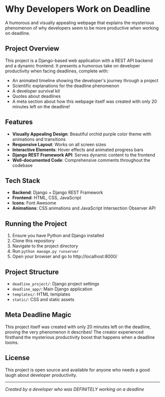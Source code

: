 # Why Developers Work on Deadline

A humorous and visually appealing webpage that explains the mysterious phenomenon of why developers seem to be more productive when working on deadline.

## Project Overview

This project is a Django-based web application with a REST API backend and a dynamic frontend. It presents a humorous take on developer productivity when facing deadlines, complete with:

- An animated timeline showing the developer's journey through a project
- Scientific explanations for the deadline phenomenon
- A developer survival kit
- Quotes about deadlines
- A meta section about how this webpage itself was created with only 20 minutes left on the deadline!

## Features

- **Visually Appealing Design**: Beautiful orchid purple color theme with animations and transitions
- **Responsive Layout**: Works on all screen sizes
- **Interactive Elements**: Hover effects and animated progress bars
- **Django REST Framework API**: Serves dynamic content to the frontend
- **Well-documented Code**: Comprehensive comments throughout the codebase

## Tech Stack

- **Backend**: Django + Django REST Framework
- **Frontend**: HTML, CSS, JavaScript
- **Icons**: Font Awesome
- **Animations**: CSS animations and JavaScript Intersection Observer API

## Running the Project

1. Ensure you have Python and Django installed
2. Clone this repository
3. Navigate to the project directory
4. Run `python manage.py runserver`
5. Open your browser and go to http://localhost:8000/

## Project Structure

- `deadline_project/`: Django project settings
- `deadline_app/`: Main Django application
- `templates/`: HTML templates
- `static/`: CSS and static assets

## Meta Deadline Magic

This project itself was created with only 20 minutes left on the deadline, proving the very phenomenon it describes! The creator experienced firsthand the mysterious productivity boost that happens when a deadline looms.

## License

This project is open source and available for anyone who needs a good laugh about developer productivity.

---

*Created by a developer who was DEFINITELY working on a deadline*